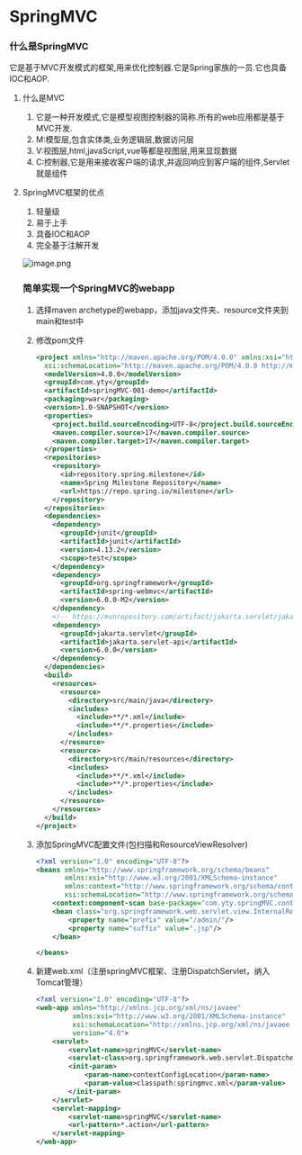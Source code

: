 # SpringMVC

### 什么是SpringMVC

它是基于MVC开发模式的框架,用来优化控制器.它是Spring家族的一员.它也具备IOC和AOP.



1. 什么是MVC

   1. 它是一种开发模式,它是模型视图控制器的简称.所有的web应用都是基于MVC开发.
   2. M:模型层,包含实体类,业务逻辑层,数据访问层
   3. V:视图层,html,javaScript,vue等都是视图层,用来显现数据
   4. C:控制器,它是用来接收客户端的请求,并返回响应到客户端的组件,Servlet就是组件

2. SpringMVC框架的优点

   1. 轻量级
   2. 易于上手
   3. 具备IOC和AOP
   4. 完全基于注解开发

   ![image.png](https://cdn.nlark.com/yuque/0/2022/png/22016332/1649646530102-ac7e10d0-7f53-43a2-9d15-30e0d19354d1.png?x-oss-process=image%2Fresize%2Cw_1143%2Climit_0)

   ### 简单实现一个SpringMVC的webapp

   1. 选择maven archetype的webapp，添加java文件夹、resource文件夹到main和test中

   2. 修改pom文件

      ```xml
      <project xmlns="http://maven.apache.org/POM/4.0.0" xmlns:xsi="http://www.w3.org/2001/XMLSchema-instance"
        xsi:schemaLocation="http://maven.apache.org/POM/4.0.0 http://maven.apache.org/maven-v4_0_0.xsd">
        <modelVersion>4.0.0</modelVersion>
        <groupId>com.yty</groupId>
        <artifactId>springMVC-001-demo</artifactId>
        <packaging>war</packaging>
        <version>1.0-SNAPSHOT</version>
        <properties>
          <project.build.sourceEncoding>UTF-8</project.build.sourceEncoding>
          <maven.compiler.source>17</maven.compiler.source>
          <maven.compiler.target>17</maven.compiler.target>
        </properties>
        <repositories>
          <repository>
            <id>repository.spring.milestone</id>
            <name>Spring Milestone Repository</name>
            <url>https://repo.spring.io/milestone</url>
          </repository>
        </repositories>
        <dependencies>
          <dependency>
            <groupId>junit</groupId>
            <artifactId>junit</artifactId>
            <version>4.13.2</version>
            <scope>test</scope>
          </dependency>
          <dependency>
            <groupId>org.springframework</groupId>
            <artifactId>spring-webmvc</artifactId>
            <version>6.0.0-M2</version>
          </dependency>
          <!-- https://mvnrepository.com/artifact/jakarta.servlet/jakarta.servlet-api -->
          <dependency>
            <groupId>jakarta.servlet</groupId>
            <artifactId>jakarta.servlet-api</artifactId>
            <version>6.0.0</version>
          </dependency>
        </dependencies>
        <build>
          <resources>
            <resource>
              <directory>src/main/java</directory>
              <includes>
                <include>**/*.xml</include>
                <include>**/*.properties</include>
              </includes>
            </resource>
            <resource>
              <directory>src/main/resources</directory>
              <includes>
                <include>**/*.xml</include>
                <include>**/*.properties</include>
              </includes>
            </resource>
          </resources>
        </build>
      </project>
      
      ```

   3. 添加SpringMVC配置文件(包扫描和ResourceViewResolver)

      ```xml
      <?xml version="1.0" encoding="UTF-8"?>
      <beans xmlns="http://www.springframework.org/schema/beans"
             xmlns:xsi="http://www.w3.org/2001/XMLSchema-instance"
             xmlns:context="http://www.springframework.org/schema/context"
             xsi:schemaLocation="http://www.springframework.org/schema/beans http://www.springframework.org/schema/beans/spring-beans.xsd http://www.springframework.org/schema/context https://www.springframework.org/schema/context/spring-context.xsd">
          <context:component-scan base-package="com.yty.springMVC.controller"/>
          <bean class="org.springframework.web.servlet.view.InternalResourceViewResolver">
              <property name="prefix" value="/admin/"/>
              <property name="suffix" value=".jsp"/>
          </bean>
      
      </beans>
      ```

   4. 新建web.xml（注册springMVC框架、注册DispatchServlet，纳入Tomcat管理）

      ```xml
      <?xml version="1.0" encoding="UTF-8"?>
      <web-app xmlns="http://xmlns.jcp.org/xml/ns/javaee"
               xmlns:xsi="http://www.w3.org/2001/XMLSchema-instance"
               xsi:schemaLocation="http://xmlns.jcp.org/xml/ns/javaee http://xmlns.jcp.org/xml/ns/javaee/web-app_4_0.xsd"
               version="4.0">
          <servlet>
              <servlet-name>springMVC</servlet-name>
              <servlet-class>org.springframework.web.servlet.DispatcherServlet</servlet-class>
              <init-param>
                  <param-name>contextConfigLocation</param-name>
                  <param-value>classpath:springmvc.xml</param-value>
              </init-param>
          </servlet>
          <servlet-mapping>
              <servlet-name>springMVC</servlet-name>
              <url-pattern>*.action</url-pattern>
          </servlet-mapping>
      </web-app>
      
      ```





